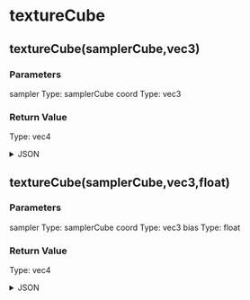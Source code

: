 # textureCube

## textureCube(samplerCube,vec3)

### Parameters

sampler
  Type: samplerCube
coord
  Type: vec3

### Return Value

  Type: vec4

<details><summary>JSON</summary>

```
{
  "Type": "textureCube(samplerCube,vec3)",
  "Name": "textureCube(samplerCube,vec3)",
  "Category": 1,
  "InputPins": [
    {
      "Connection": null,
      "Id": "sampler",
      "Type": "samplerCube"
    },
    {
      "Connection": null,
      "Id": "coord",
      "Type": "vec3"
    }
  ],
  "OutputPins": [
    {
      "Id": "",
      "Type": "vec4"
    }
  ]
}
```

</details>

## textureCube(samplerCube,vec3,float)

### Parameters

sampler
  Type: samplerCube
coord
  Type: vec3
bias
  Type: float

### Return Value

  Type: vec4

<details><summary>JSON</summary>

```
{
  "Type": "textureCube(samplerCube,vec3,float)",
  "Name": "textureCube(samplerCube,vec3,float)",
  "Category": 1,
  "InputPins": [
    {
      "Connection": null,
      "Id": "sampler",
      "Type": "samplerCube"
    },
    {
      "Connection": null,
      "Id": "coord",
      "Type": "vec3"
    },
    {
      "Connection": null,
      "Id": "bias",
      "Type": "float"
    }
  ],
  "OutputPins": [
    {
      "Id": "",
      "Type": "vec4"
    }
  ]
}
```

</details>

